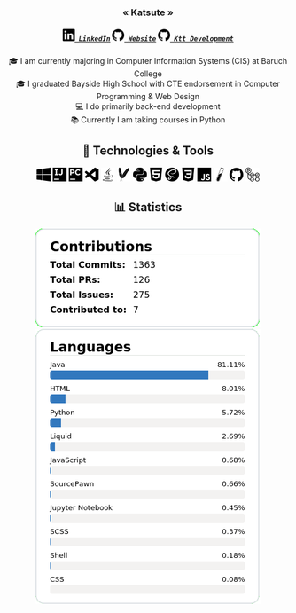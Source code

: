 
<h3 align="center">« Katsute »</h2>

<h5 align="center">
    <code><a href="https://www.linkedin.com/in/keith-chiu" title="LinkedIn Profile"><img width="22" src="https://github.com/Katsute/Katsute/blob/main/icons/linkedin.svg"> LinkedIn</a></code>
    <code><a href="https://katsute.kttdevelopment.com/" title="Website"><img width="22" src="https://github.com/Katsute/Katsute/blob/main/icons/github.svg"> Website</a></code>
    <code><a href="https://github.com/Ktt-Development" title="Organization Website"><img width="22" src="https://github.com/Katsute/Katsute/blob/main/icons/github.svg"> Ktt&nbsp;Development</a></code>
</h5>

<p align="center">
    🎓 I am currently majoring in Computer Information Systems (CIS) at Baruch College
    <br>
    🎓 I graduated Bayside High School with CTE endorsement in Computer Programming & Web Design
    <br>
    💻 I do primarily back-end development
    <br>
    📚 Currently I am taking courses in Python
</p>

<h2 align="center">🔧 Technologies & Tools</h2>

<p align="center">
    <code><img title="Windows" height="25" src="https://github.com/Katsute/Katsute/blob/main/icons/windows.svg"></code>
    <code><img title="IntelliJ IDEA" height="25" src="https://github.com/Katsute/Katsute/blob/main/icons/intellijidea.svg"></code>
    <code><img title="PyCharm" height="25" src="https://github.com/Katsute/Katsute/blob/main/icons/pycharm.svg"></code>
    <code><img title="Visual Studio Code" height="25" src="https://github.com/Katsute/Katsute/blob/main/icons/visualstudiocode.svg"></code>
    <code><img title="Java" height="25" src="https://github.com/Katsute/Katsute/blob/main/icons/java.svg"></code>
    <code><img title="Maven" height="25" src="https://github.com/Katsute/Katsute/blob/main/icons/apachemaven.svg"></code>
    <code><img title="Python" height="25" src="https://github.com/Katsute/Katsute/blob/main/icons/python.svg"></code>
    <code><img title="HTML" height="25" src="https://github.com/Katsute/Katsute/blob/main/icons/html5.svg"></code>
    <code><img title="SASS" height="25" src="https://github.com/Katsute/Katsute/blob/main/icons/sass.svg"></code>
    <code><img title="CSS" height="25" src="https://github.com/Katsute/Katsute/blob/main/icons/css3.svg"></code>
    <code><img title="JavaScript" height="25" src="https://github.com/Katsute/Katsute/blob/main/icons/javascript.svg"></code>
    <code><img title="Jekyll" height="25" src="https://github.com/Katsute/Katsute/blob/main/icons/jekyll.svg"></code>
    <code><img title="GitHub" height="25" src="https://github.com/Katsute/Katsute/blob/main/icons/github.svg"></code>
    <code><img title="GitHub Actions" height="25" src="https://github.com/Katsute/Katsute/blob/main/icons/githubactions.svg"></code>
</p>

<h2 align="center">📊 Statistics</h2>

<div align="center">
    <a href="https://github.com/Katsute/">
        <img src="https://github.com/Katsute/Katsute/blob/main/contributions.png">
    </a>
    <a href="https://github.com/Katsute/">
        <img src="https://github.com/Katsute/Katsute/blob/main/languages.png">
    </a>
</div>

